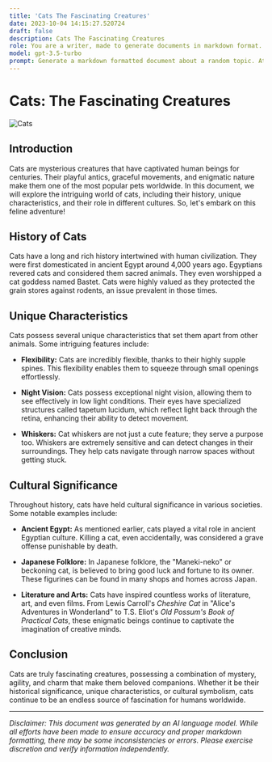 ```yaml
---
title: 'Cats The Fascinating Creatures'
date: 2023-10-04 14:15:27.520724
draft: false
description: Cats The Fascinating Creatures
role: You are a writer, made to generate documents in markdown format. It is very important that all of the documents you generate are in valid markdown format.
model: gpt-3.5-turbo
prompt: Generate a markdown formatted document about a random topic. At the bottom, include a disclaimer explaining that the document was generated by you. The first line of the document should be the title. Make sure that the entire document is in proper markdown format, using a mix of various tags to make the document visually appealing.
---
```


# Cats: The Fascinating Creatures

![Cats](https://example.com/cats.jpg)

## Introduction

Cats are mysterious creatures that have captivated human beings for centuries. Their playful antics, graceful movements, and enigmatic nature make them one of the most popular pets worldwide. In this document, we will explore the intriguing world of cats, including their history, unique characteristics, and their role in different cultures. So, let's embark on this feline adventure!

## History of Cats

Cats have a long and rich history intertwined with human civilization. They were first domesticated in ancient Egypt around 4,000 years ago. Egyptians revered cats and considered them sacred animals. They even worshipped a cat goddess named Bastet. Cats were highly valued as they protected the grain stores against rodents, an issue prevalent in those times.

## Unique Characteristics

Cats possess several unique characteristics that set them apart from other animals. Some intriguing features include:

- **Flexibility:** Cats are incredibly flexible, thanks to their highly supple spines. This flexibility enables them to squeeze through small openings effortlessly.

- **Night Vision:** Cats possess exceptional night vision, allowing them to see effectively in low light conditions. Their eyes have specialized structures called tapetum lucidum, which reflect light back through the retina, enhancing their ability to detect movement.

- **Whiskers:** Cat whiskers are not just a cute feature; they serve a purpose too. Whiskers are extremely sensitive and can detect changes in their surroundings. They help cats navigate through narrow spaces without getting stuck.

## Cultural Significance

Throughout history, cats have held cultural significance in various societies. Some notable examples include:

- **Ancient Egypt:** As mentioned earlier, cats played a vital role in ancient Egyptian culture. Killing a cat, even accidentally, was considered a grave offense punishable by death.

- **Japanese Folklore:** In Japanese folklore, the "Maneki-neko" or beckoning cat, is believed to bring good luck and fortune to its owner. These figurines can be found in many shops and homes across Japan.

- **Literature and Arts:** Cats have inspired countless works of literature, art, and even films. From Lewis Carroll's *Cheshire Cat* in "Alice's Adventures in Wonderland" to T.S. Eliot's *Old Possum's Book of Practical Cats*, these enigmatic beings continue to captivate the imagination of creative minds.

## Conclusion

Cats are truly fascinating creatures, possessing a combination of mystery, agility, and charm that make them beloved companions. Whether it be their historical significance, unique characteristics, or cultural symbolism, cats continue to be an endless source of fascination for humans worldwide.

---

*Disclaimer: This document was generated by an AI language model. While all efforts have been made to ensure accuracy and proper markdown formatting, there may be some inconsistencies or errors. Please exercise discretion and verify information independently.*
